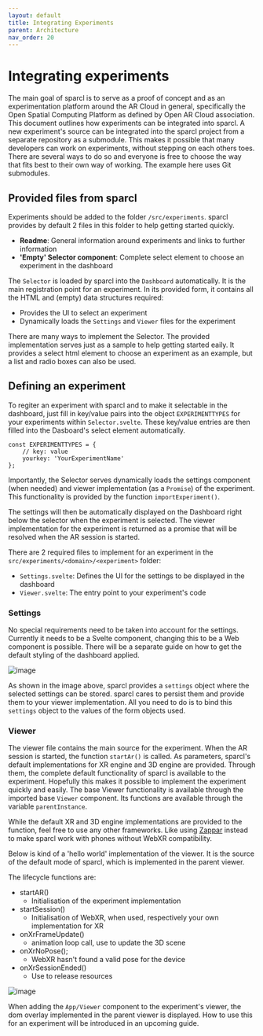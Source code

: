 ```yaml
---
layout: default
title: Integrating Experiments
parent: Architecture
nav_order: 20
---
```


# Integrating experiments

The main goal of sparcl is to serve as a proof of concept and as an experimentation platform around the AR Cloud in general, specifically the Open Spatial Computing Platform as defined by Open AR Cloud association. This document outlines how experiments can be integrated into sparcl. A new experiment's source can be integrated into the sparcl project from a separate repository as a submodule. This makes it possible that many developers can work on experiments, without stepping on each others toes. There are several ways to do so and everyone is free to choose the way that fits best to their own way of working. The example here uses Git submodules.

## Provided files from sparcl

Experiments should be added to the folder `/src/experiments`. sparcl provides by default 2 files in this folder to help getting started quickly.

- **Readme**: General information around experiments and links to further information
- **'Empty' Selector component**: Complete select element to choose an experiment in the dashboard

The `Selector` is loaded by sparcl into the `Dashboard` automatically. It is the main registration point for an experiment. In its provided form, it contains all the HTML and (empty) data structures required:

- Provides the UI to select an experiment
- Dynamically loads the `Settings` and `Viewer` files for the experiment

There are many ways to implement the Selector. The provided implementation serves just as a sample to help getting started eaily. It provides a select html element to choose an experiment as an example, but a list and radio boxes can also be used.

## Defining an experiment

To regiter an experiment with sparcl and to make it selectable in the dashboard, just fill in key/value pairs into the object `EXPERIMENTTYPES` for your experiments within `Selector.svelte`. These key/value entries are then filled into the Dasboard's select element automatically.

```svelte
const EXPERIMENTTYPES = {
    // key: value
    yourkey: 'YourExperimentName'
};
```

Importantly, the Selector serves dynamically loads the settings component (when needed) and viewer implementation (as a ```Promise```) of the experiment. This functionality is provided by the function `importExperiment()`.

The settings will then be automatically displayed on the Dashboard right below the selector when the experiment is selected. The viewer implementation for the experiment is returned as a promise that will be resolved when the AR session is started.

There are 2 required files to implement for an experiment in the `src/experiments/<domain>/<experiment>` folder:

- `Settings.svelte`: Defines the UI for the settings to be displayed in the dashboard
- `Viewer.svelte`: The entry point to your experiment's code

### Settings

No special requirements need to be taken into account for the settings. Currently it needs to be a Svelte component, changing this to be a Web component is possible. There will be a separate guide on how to get the default styling of the dashboard applied.

![image](https://user-images.githubusercontent.com/231274/122668779-07357c00-d1ba-11eb-8d75-a24cbdff37a6.png)

As shown in the image above, sparcl provides a `settings` object where the selected settings can be stored. sparcl cares to persist them and provide them to your viewer implementation. All you need to do is to bind this `settings` object to the values of the form objects used.

### Viewer

The viewer file contains the main source for the experiment. When the AR session is started, the function `startAr()` is called. As parameters, sparcl's default implementations for XR engine and 3D engine are provided. Through them, the complete default functionality of sparcl is available to the experiment. Hopefully this makes it possible to implement the experiment quickly and easily. The base Viewer functionality is available through the imported base `Viewer` component. Its functions are available through the variable `parentInstance`.

While the default XR and 3D engine implementations are provided to the function, feel free to use any other frameworks. Like using [Zappar](https://www.zappar.com/) instead to make sparcl work with phones without WebXR compatibility.

Below is kind of a 'hello world' implementation of the viewer. It is the source of the default mode of sparcl, which is implemented in the parent viewer.

The lifecycle functions are:

- startAR()
  - Initialisation of the experiment implementation
- startSession()
  - Initialisation of WebXR, when used, respectively your own implementation for XR
- onXrFrameUpdate()
  - animation loop call, use to update the 3D scene
- onXrNoPose();
  - WebXR hasn't found a valid pose for the device
- onXrSessionEnded()
  - Use to release resources

![image](https://user-images.githubusercontent.com/231274/122675675-d154bf80-d1da-11eb-9eb0-e6975eb548bd.png)

When adding the `App/Viewer` component to the experiment's viewer, the dom overlay implemented in the parent viewer is displayed. How to use this for an experiment will be introduced in an upcoming guide.
